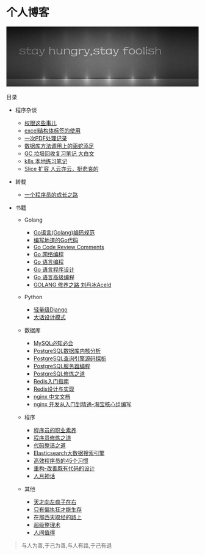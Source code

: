 # 个人博客

![img.png](https://github.com/feng6917/blog/blob/main/asserts/stay.01.jpg)


目录

* 程序杂谈
  * [权限这些事儿](https://github.com/feng6917/blog/issues/1)
  * [excel结构体标签的使用](https://github.com/feng6917/blog/issues/2)
  * [一次PDF处理记录](https://github.com/feng6917/blog/issues/3)
  * [数据库方法调用上的画蛇添足](https://github.com/feng6917/blog/issues/4)
  * [GC 垃圾回收复习笔记 大白文](https://github.com/feng6917/blog/issues/5)
  * [k8s 本地练习笔记](https://github.com/feng6917/blog/issues/6)
  * [Slice 扩容 人云亦云，挺悲哀的](https://github.com/feng6917/blog/issues/6)

* 转载
  * [一个程序员的成长之路](https://github.com/fouber/blog/issues/41)

* 书籍
  * Golang
    * [Go语言(Golang)编码规范](https://www.bookstack.cn/read/go-code-convention/zh-CN-README.md)
    * [编写地道的Go代码](https://colobu.com/2017/02/07/write-idiomatic-golang-codes/)
    * [Go Code Review Comments](https://github.com/golang/go/wiki/CodeReviewComments#comment-sentences)
    * [Go 网络编程](https://drive.google.com/file/d/1QCzSDDWNUGNaRfR9hqkA0ldw_P3r66NE/view?usp=share_link)
    * [Go 语言编程](https://drive.google.com/file/d/1npe1PT4tU4Wr7SHvg7oUWS_djXJmMvNN/view?usp=share_link)
    * [Go 语言程序设计](https://drive.google.com/file/d/1eOdJB5hdXbJAO5CWQAzRW5VlM5RSYrRK/view?usp=share_link)
    * [Go 语言高级编程](https://drive.google.com/file/d/1Mmk9HG_w2yKEsZuQtyNvXM2ApouMOOLR/view?usp=share_link)
    * [GOLANG 修养之路 刘丹冰Aceld](https://github.com/aceld/golang)
    
  * Python
    * [轻量级Django](https://drive.google.com/file/d/1bnPvkckYtK9op3lx9irCNqwKxuO8ozH5/view?usp=share_link)
    * [大话设计模式](https://drive.google.com/file/d/1vP3b8rDGsK1l2Hyd6u8cB38-ep06R6Pi/view?usp=share_link)

  * 数据库
    * [MySQL必知必会](https://drive.google.com/file/d/1BSZKOE8bBz1CNdoThuq8n047Fxl8hmgV/view?usp=share_link)
    * [PostgreSQL数据库内核分析](https://drive.google.com/file/d/1cerWe56v6I_NZkAehNeDcBEM_A2_2WC8/view?usp=share_link)
    * [PostgreSQL查询引擎源码探析](https://drive.google.com/file/d/1FYY-lQ-wpXUveheFwcVwDSiRo4RjGMea/view?usp=share_link)
    * [PostgreSQL服务器编程](https://drive.google.com/file/d/1MX6c25JUVQk6_YYGj6oWQxWNZzl4DfLC/view?usp=share_link)
    * [PostgreSQL修炼之道](https://drive.google.com/file/d/16trDa1a7JjhQeOADh6zXjclvk4x98M0M/view?usp=share_link)
    * [Redis入门指南](https://drive.google.com/file/d/1RQhmA6eo0MEfIquLQtuyV22V5lsttmFZ/view?usp=share_link)
    * [Redis设计与实现](https://drive.google.com/file/d/1ZUSueUEZ6YxfY391320B0HmXsq6vzqG1/view?usp=share_link)
    * [nginx 中文文档](https://www.nginx.cn/doc/)
    * [nginx 开发从入门到精通-淘宝核心组编写](http://tengine.taobao.org/book/)
    
  * 程序
    * [程序员的职业素养](https://drive.google.com/file/d/1L4TTFnzsYidNuWaFAuVULnDwehHJxY4t/view?usp=share_link)
    * [程序员修炼之道](https://drive.google.com/file/d/1UtbbX2m4tLVLiP-6I9QAlE7X68mhraXm/view?usp=share_link)
    * [代码整洁之道](https://drive.google.com/file/d/1azuG5Ddo-2X0KHi_kCwkYitrYKGVKUpc/view?usp=share_link)
    * [Elasticsearch大数据搜索引擎](https://drive.google.com/file/d/1idPzKsM5XqZf2pdZXB6RzadECS6o_5I4/view?usp=share_link)
    * [高效程序员的45个习惯](https://drive.google.com/file/d/1hSIeggu8AaOtya_vtMrm8Y_gpQB36c9O/view?usp=share_link)
    * [重构-改善既有代码的设计](https://drive.google.com/file/d/1Np3lTT0yeX0k47UQmFsjILs_6IZMxeWF/view?usp=share_link)
    * [人月神话](https://drive.google.com/file/d/1XwVRcPbRu1DmeLmBhIkHBbJgk8Bwk--q/view?usp=share_link)

  * 其他
    * [天才向左疯子在右](https://drive.google.com/file/d/11pMWV9oRE3XRbwZjsL_Iu-WjxMC6tw5m/view?usp=share_link)
    * [只有偏执狂才能生存](https://drive.google.com/file/d/18ofd4ldbKKgCnv9rpuArfrXCOmhmBtWU/view?usp=share_link)
    * [在那西天取经的路上](https://drive.google.com/file/d/1r7R0-EX9SrC997f_-mK33uiVRNHlmSmW/view?usp=share_link)
    * [超级整理术](https://drive.google.com/file/d/1rBkNKJ1vuPEJhuv94l3F5dzkL_6Dz0Ad/view?usp=share_link)
    * [人间值得](https://drive.google.com/file/d/1iIO3Za-S9G90GMi7Z_h00WW-P6SdC3Zn/view?usp=share_link)
    
  
  
> 与人为善,于己为善,与人有路,于己有退  
